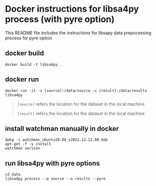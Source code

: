 # Docker instructions for libsa4py process (with pyre option)


This README file includes the instructions for libsapy data prepocessing process for pyre option

[//]: # (> [name= Lang Feng])

[//]: # (> [time=Wed, Nov 16, 2022 9:51 AM])


## docker build
```
docker build -t libsa4py .
```

## docker run
```
docker run -it -v [source]:/data/source -v [result]:/data/results libsa4py 
```
> `[source]` refers the location for the dataset in the local machine
> 
> `[result]` refers the location for the dataset in the local machine

[//]: # ()
[//]: # (### cd to data folder and start pyre && watchman)

[//]: # (```)

[//]: # (cd data && ls)

[//]: # (```)

[//]: # (the output should be `results  source`)

[//]: # (#### pyre init )

[//]: # (```)

[//]: # (pyre init)

[//]: # (```)

[//]: # (**--interations:**)

[//]: # (##### Also initialize watchman in the current directory? [Y/n] `Y`)

[//]: # (##### Unable to locate typeshed, please enter its root:  `/pyre-check/stubs/typeshed/typeshed-master`)

[//]: # (##### Which directory&#40;ies&#41; should pyre analyze? &#40;Default: `.`&#41;:  `.`)

[//]: # ()
[//]: # (#### start pyre)

[//]: # (```)

[//]: # (pyre)

[//]: # (```)



<!-- docker -it -v /Users/fenglang/Desktop/libsa4py/dataset:/data/source -v /Users/fenglang/Desktop/libsa4py/processedprojects:/data/results libsa4py -->

[//]: # (### make changes to the libsapy `pipiline` as well as `pyre utils`)

[//]: # (```)

[//]: # (cd /libsa4py/libsa4py)

[//]: # (```)

[//]: # (#### modify `cst_pipeline`)

[//]: # ()
[//]: # ()
[//]: # (#### modify `pyre.py`)

## install watchman manually in docker
```
dpkg -i watchman_ubuntu20.04_v2022.12.12.00.deb
apt-get -f -y install
watchman version
```

## run libsa4py with pyre options
```
cd data
libsa4py process --p source --o results --pyre
```
